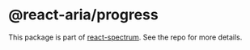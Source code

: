 # @react-aria/progress

This package is part of [react-spectrum](https://github.com/adobe-private/react-spectrum-v3). See the repo for more details.
